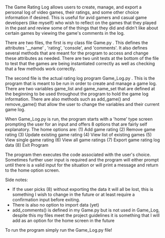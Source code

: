 The Game Rating Log allows users to create, manage, and export a personal log of video games, their ratings, and some other choice information if desired. This is useful for avid gamers and casual game developers (like myself) who wish to reflect on the games that they played in the past and review some of the things that they did and didn't like about certain games by viewing the game's comments in the log.

There are two files, the first is my class file Game.py . This defines the attributes '__name' , 'rating', 'console', and 'comments'. It also defines several methods that are meant for the program to access and change these attributes as needed. There are two unit tests at the bottom of the file to test that the games are being instantiated correctly as well as checking that a few methods work correctly.

The second file is the actual rating log program Game_Log.py . This is the program that is meant to be run in order to create and manage a game log. There are two variables game_list and game_name_set that are defined at the beginning to be used throughout the program to hold the game log information. There are also methods such as add_game() and remove_game() that allow the user to change the variables and their current game log. 

When Game_Log.py is run, the program starts with a 'home' type screen prompting the user for an input and offers 8 options that are fairly self explanatory. The home options are:
(1) Add game rating
(2) Remove game rating
(3) Update existing game rating
(4) View list of existing games
(5) View single game rating
(6) View all game ratings
(7) Export game rating log data
(8) Exit Program

The program then executes the code associated with the user's choice. Sometimes further user input is required and the program will either prompt until there is a valid input for the situation or will print a message and return to the home option screen. 

Side notes:
- If the user picks (8) without exporting the data it will all be lost, this is something I wish to change in the future or at least require a confirmation input before exiting. 
- There is also no option to import data (yet)
- add_comments() is defined in my Game.py but is not used in Game_Log, despite this my files meet the project guidelines it is something that I will add as an option for the home screen in the future

To run the program simply run the Game_Log.py file!
